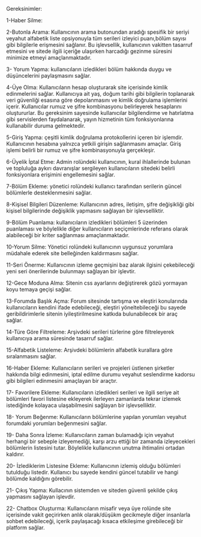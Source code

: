 Gereksinimler:

1-Haber Silme:

2-Butonla Arama: Kullanıcının arama butonundan aradığı spesifik bir seriyi veyahut alfabetik liste opsiyonuyla tüm serileri izleyici puanı,bölüm sayısı gibi bilgilerle erişmesini sağlanır. Bu işlevsellik, kullanıcının vakitten tasarruf etmesini ve sitede ilgili içeriğe ulaşırken harcadığı gezinme süresini minimize etmeyi amaçlanmaktadır.

3- Yorum Yapma: kullanıcıların izledikleri bölüm hakkında duygu ve düşüncelerini paylaşmasını sağlar.

4-Üye Olma: Kullanıcıların hesap oluşturarak site içerisinde kimlik edinmelerini sağlar. Kullanıcıya ait yaş, doğum tarihi gibi bilgilerin toplanarak veri güvenliği esasına göre depolanmasını ve kimlik doğrulama işlemlerini içerir. Kullanıcılar rumuz ve şifre kombinasyonu belirleyerek hesaplarını oluştururlar. Bu gereksinim sayesinde kullanıcılar bilgilendirme ve hatırlatma gibi servislerden faydalanarak, yayın hizmetinin tüm fonksiyonlarına kullanabilir duruma gelmektedir.

5-Giriş Yapma: çeşitli kimlik doğrulama protokollerini içeren bir işlemdir. Kullanıcının hesabına yalnızca yetkili girişin sağlanmasını amaçlar. Giriş işlemi belirli bir rumuz ve şifre kombinasyonuyla gerçekleşir.

6-Üyelik İptal Etme: Admin rolündeki kullanıcının, kural ihlallerinde bulunan ve topluluğa aykırı davranışlar sergileyen kullanıcıların sitedeki belirli fonksiyonlara erişimini engellemesini sağlar.
   
7-Bölüm Ekleme: yönetici rolündeki kullanıcı tarafından serilerin güncel bölümlerle desteklenmesini sağlar.

8-Kişisel Bilgileri Düzenleme: Kullanıcının adres, iletişim, şifre değişikliği gibi kişisel bilgilerinde değişiklik yapmasını sağlayan bir işlevselliktir.

9-Bölüm Puanlama: kullanıcıların izledikleri bölümleri 5 üzerinden puanlaması ve böylelikle diğer kullanıcıların seçiçmlerinde referans olarak alabileceği bir kriter sağlanması amaçlanmaktadır.
   
10-Yorum Silme: Yönetici rolündeki kullanıcının uygunsuz yorumlara müdahale ederek site belleğinden kaldırmasını sağlar.
    
11-Seri Önerme: Kullanıcının izleme geçmişini baz alarak ilgisini çekebileceği yeni seri önerilerinde bulunmayı sağlayan bir işlevtir.

12-Gece Moduna Alma: Sitenin css ayarlarını değiştirerek gözü yormayan koyu temaya geçişi sağlar.

13-Forumda Başlık Açma: Forum sitesinde tartışma ve eleştiri konularında kullanıcıların kendini ifade edebileceği, eleştiri yöneltebileceği bu sayede geribildirimlerle sitenin iyileştirilmesine katkıda bulunabilecek bir araç sağlar.

14-Türe Göre Filtreleme: Arşivdeki serileri türlerine göre filtreleyerek kullanıcıya arama süresinde tasarruf sağlar.

15-Alfabetik Listeleme: Arşivdeki bölümlerin alfabetik kurallara göre sıralanmasını sağlar.

16-Haber Ekleme: Kullanıcıların serileri ve projeleri üstlenen şirketler hakkında bilgi edinmesini, iptal edilme durumu veyahut seslendirme kadorsu gibi bilgileri edinmesini amaçlayan bir araçtır.

17- Favorilere Ekleme: Kullanıcıların izledikleri serileri ve ilgili seriye ait bölümleri favori listesine ekleyerek ilerleyen zamanlarda tekrar izlemek istediğinde kolayaca ulaşabilmesini sağlayan bir işlevselliktir.

18- Yorum Beğenme: Kullanıcıların bölümlerine yapılan yorumları veyahut forumdaki yorumları beğenmesini sağlar.

19- Daha Sonra İzleme: Kullanıcıların zaman bulamadığı için veyahut herhangi bir sebeple izleyemediği, karşı arzu ettiği bir zamanda izleyecekleri bölümlerin listesini tutar. Böylelikle kullanıcının unutma ihtimalini ortadan kaldırır. 

20- İzlediklerim Listesine Ekleme: Kullanıcının izlemiş olduğu bölümleri tutulduğu listedir. Kullanıcı bu sayede kendini güncel tutabilir ve hangi bölümde kaldığını görebilir.

21- Çıkış Yapma: Kullacının sistemden ve siteden güvenli şekilde çıkış yapmasını sağlayan işlevdir.

22- Chatbox Oluşturma: Kullanıcıların misafir veya üye rolünde site içerisinde vakit geçirirken anlık olarak/düşükm gecikmeyle diğer insanlarla sohbet edebileceği, içerik paylaşacağı kısaca etkileşime girebileceği bir platform sağlar.
 
